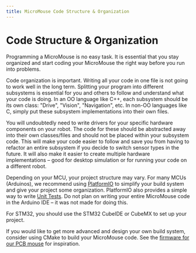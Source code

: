```yaml
---
title: MicroMouse Code Structure & Organization
---
```


# Code Structure & Organization

Programming a MicroMouse is no easy task. It is essential that you stay organized and start coding your MicroMouse the right way before you run into problems. 

Code organization is important. Writing all your code in one file is not going to work well in the long term. Splitting your program into different subsystems is essential for you and others to follow and understand what your code is doing. In an OO language like C++, each subsystem should be its own class: "Drive", "Vision", "Navigation", etc. In non-OO languages like C, simply put these subsystem implementations into their own files. 

You will undoubtedly need to write drivers for your specific hardware components on your robot. The code for these should be abstracted away into their own classes/files and should not be placed within your subsystem code. This will make your code easier to follow and save you from having to refactor an entire subsystem if you decide to switch sensor types in the future. It will also make it easier to create multiple hardware implementations – good for desktop simulation or for running your code on a different robot. 

Depending on your MCU, your project structure may vary. For many MCUs (Arduinos), we recommend using [PlatformIO](https://platformio.org/) to simplify your build system and give your project some organization. PlatformIO also provides a simple way to write [Unit Tests](unit-testing.md). Do not plan on writing your entire MicroMouse code in the Arduino IDE – it was not made for doing this. 

For STM32, you should use the STM32 CubeIDE or CubeMX to set up your project.

If you would like to get more advanced and design your own build system, consider using CMake to build your MicroMouse code. See the [firmware for our PCB mouse](https://github.com/petelilley/micromouse/tree/main/firmware) for inspiration.

